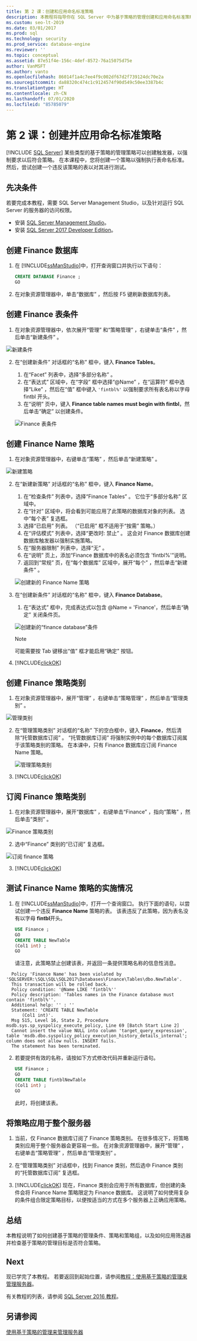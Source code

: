 ```yaml
---
title: 第 2 课：创建和应用命名标准策略
description: 本教程将指导你在 SQL Server 中为基于策略的管理创建和应用命名标准策略。
ms.custom: seo-lt-2019
ms.date: 03/01/2017
ms.prod: sql
ms.technology: security
ms.prod_service: database-engine
ms.reviewer: ''
ms.topic: conceptual
ms.assetid: 87e51f4e-156c-4def-8572-76a15075d75e
author: VanMSFT
ms.author: vanto
ms.openlocfilehash: 86014f1a4c7ee4f9c002df67d2f739124dc70e2a
ms.sourcegitcommit: da88320c474c1c9124574f90d549c50ee3387b4c
ms.translationtype: HT
ms.contentlocale: zh-CN
ms.lasthandoff: 07/01/2020
ms.locfileid: "85785079"
---
```

# <a name="lesson-2-create-and-apply-a-naming-standards-policy"></a>第 2 课：创建并应用命名标准策略
 [!INCLUDE [SQL Server](../../includes/applies-to-version/sqlserver.md)]
某些类型的基于策略的管理策略可以创建触发器，以强制要求以后符合策略。 在本课程中，您将创建一个策略以强制执行表命名标准。 然后，尝试创建一个违反该策略的表以对其进行测试。  


## <a name="prerequisites"></a>先决条件
若要完成本教程，需要 SQL Server Management Studio，以及针对运行 SQL Server 的服务器的访问权限。

- 安装 [SQL Server Management Studio](https://docs.microsoft.com/sql/ssms/download-sql-server-management-studio-ssms)。
- 安装 [SQL Server 2017 Developer Edition](https://www.microsoft.com/sql-server/sql-server-downloads)。
  
## <a name="create-the-finance-database"></a>创建 Finance 数据库  
  
1.  在 [!INCLUDE[ssManStudio](../../includes/ssmanstudio-md.md)]中，打开查询窗口并执行以下语句：  
  
    ```sql  
    CREATE DATABASE Finance ;  
    GO  
    ```  
  
2.  在对象资源管理器中，单击“数据库”  ，然后按 F5 键刷新数据库列表。  

## <a name="create-the-finance-tables-condition"></a>创建 Finance 表条件 

1.  在对象资源管理器中，依次展开“管理”  和“策略管理”  ，右键单击“条件”  ，然后单击“新建条件”  。 

   ![新建条件](Media/lesson-2-create-and-apply-a-naming-standards-policy/new-condition.png)
  
2.  在“创建新条件”  对话框的“名称”  框中，键入 **Finance Tables**。  
    1. 在“Facet”  列表中，选择“多部分名称”  。 
    1. 在“表达式”  区域中，在“字段”  框中选择“\@Name”  ，在“运算符”  框中选择“Like”  ，然后在“值”  框中键入 ```'fintbl%'``` 以强制要求所有表名称以字母 fintbl  开头。
    1. 在“说明”  页中，键入 **Finance table names must begin with fintbl**，然后单击“确定”  以创建条件。  

    ![Finance 表条件](Media/lesson-2-create-and-apply-a-naming-standards-policy/finance-tables-condition.png)
 
## <a name="create-the-finance-name-policy"></a>创建 Finance Name 策略  
  
1.  在对象资源管理器中，右键单击“策略”  ，然后单击“新建策略”  。  

   ![新建策略](Media/lesson-2-create-and-apply-a-naming-standards-policy/new-policy.png)
  
2.  在“新建新策略”  对话框的“名称”  框中，键入 **Finance Name**。
    1. 在“检查条件”  列表中，选择“Finance Tables”  。 它位于“多部分名称”  区域中。 
    1. 在“针对”  区域中，将会看到可能应用了此策略的数据库对象的列表。 选中“每个表”  复选框。
    1. 选择“已启用”  列表。 （“已启用”  框不适用于“按需”  策略。）
    1. 在“评估模式”  列表中，选择“更改时: 禁止”  。 这会对 Finance 数据库创建数据库触发器以强制实施策略。 
    1. 在“服务器限制”  列表中，选择“无”  。 
    1. 在“说明”  页上，添加“Finance 数据库中的表名必须包含 'fintbl%'”说明。 
    1. 返回到“常规”  页，在“每个数据库”  区域中，展开“每个”  ，然后单击“新建条件”  。

    ![创建新的 Finance Name 策略](Media/lesson-2-create-and-apply-a-naming-standards-policy/create-new-policy-finance-name.png)
  
6.  在“创建新条件”  对话框的“名称”  框中，键入 **Finance Database**。
    1. 在“表达式”  框中，完成表达式以包含 @Name = 'Finance'，然后单击“确定”  关闭条件页。 
  
    ![创建新的“finance database”条件](Media/lesson-2-create-and-apply-a-naming-standards-policy/create-new-condition.png)

    > [!NOTE]  
    > 可能需要按 Tab 键移出“值”  框才能启用“确定”  按钮。  
  
11. [!INCLUDE[clickOK](../../includes/clickok-md.md)]  
  
## <a name="create-the-finance-policy-category"></a>创建 Finance 策略类别  
  
1.  在对象资源管理器中，展开“管理”  ，右键单击“策略管理”  ，然后单击“管理类别”  。  

   ![管理类别](Media/lesson-2-create-and-apply-a-naming-standards-policy/manage-categories.png)
  
2.  在“管理策略类别”  对话框的“名称”  下的空白框中，键入 **Finance**，然后清除“托管数据库订阅”  。 “托管数据库订阅”  将强制实例中的每个数据库订阅属于该策略类别的策略。 在本课中，只有 Finance 数据库应订阅 Finance Name 策略。  

    ![管理策略类别](Media/lesson-2-create-and-apply-a-naming-standards-policy/manage-policy-categories.png)
  
3.  [!INCLUDE[clickOK](../../includes/clickok-md.md)]  

## <a name="subscribe-to-the-finance-policy-category"></a>订阅 Finance 策略类别  
  
1.  在对象资源管理器中，展开“数据库”  ，右键单击“Finance”  ，指向“策略”  ，然后单击“类别”  。 

   ![Finance 策略类别](Media/lesson-2-create-and-apply-a-naming-standards-policy/finance-categories.png)
  
2.  选中“Finance”  类别的“已订阅”  复选框。  

   ![订阅 finance 策略](Media/lesson-2-create-and-apply-a-naming-standards-policy/subscribe-to-finance.png)
  
3.  [!INCLUDE[clickOK](../../includes/clickok-md.md)]  
  
## <a name="test-the-enforcement-of-the-finance-name-policy"></a>测试 Finance Name 策略的实施情况  
  
1.  在 [!INCLUDE[ssManStudio](../../includes/ssmanstudio-md.md)]中，打开一个查询窗口。 执行下面的语句，以尝试创建一个违反 **Finance Name** 策略的表。 该表违反了此策略，因为表名没有以字母 **fintbl**开头。  
  
    ```sql  
    USE Finance ;  
    GO  
    CREATE TABLE NewTable  
    (Col1 int) ;  
    GO    
    ```  
  
    请注意，此策略禁止创建该表，并返回一条提供策略名称的信息性消息。 

   ```
     Policy 'Finance Name' has been violated by 'SQLSERVER:\SQL\SQL\SQL2017\Databases\Finance\Tables\dbo.NewTable'.
     This transaction will be rolled back.
     Policy condition: '@Name LIKE 'fintbl%''
     Policy description: 'Tables names in the Finance database must contain 'fintbl%''.
     Additional help: '' : ''
     Statement: 'CREATE TABLE NewTable  
         (Col1 int)'.
     Msg 515, Level 16, State 2, Procedure msdb.sys.sp_syspolicy_execute_policy, Line 69 [Batch Start Line 2]
     Cannot insert the value NULL into column 'target_query_expression', table 'msdb.dbo.syspolicy_policy_execution_history_details_internal'; column does not allow nulls. INSERT fails.
     The statement has been terminated.
   ``` 
  
2.  若要提供有效的名称，请按如下方式修改代码并重新运行语句。  
  
    ```sql  
    USE Finance ;  
    GO  
    CREATE TABLE fintblNewTable  
    (Col1 int) ;  
    GO    
    ```  
  
    此时，将创建该表。  
  
## <a name="apply-the-policy-to-the-whole-server"></a>将策略应用于整个服务器  
  
1.  当前，仅 Finance 数据库订阅了 Finance 策略类别。 在很多情况下，将策略类别应用于整个服务器会更容易一些。 在对象资源管理器中，展开“管理”  ，右键单击“策略管理”  ，然后单击“管理类别”  。  
  
2.  在“管理策略类别”  对话框中，找到 Finance 类别，然后选中 Finance 类别的“托管数据库订阅”  复选框。  
  
3.  [!INCLUDE[clickOK](../../includes/clickok-md.md)] 现在，Finance 类别会应用于所有数据库，但创建的条件会将 Finance Name 策略限定为 Finance 数据库。 这说明了如何使用复杂的条件组合限定策略目标，以便按适当的方式在多个服务器上正确应用策略。  
  
## <a name="summary"></a>总结  
本教程说明了如何创建基于策略的管理条件、策略和策略组，以及如何应用筛选器并检查基于策略的管理目标是否符合策略。  
  
## <a name="next"></a>Next  
现已学完了本教程。 若要返回到起始位置，请参阅[教程：使用基于策略的管理来管理服务器](../../relational-databases/policy-based-management/tutorial-administering-servers-by-using-policy-based-management.md)。  
  
有关教程的列表，请参阅 [SQL Server 2016 教程](../../sql-server/tutorials-for-sql-server-2016.md)。  
  
## <a name="see-also"></a>另请参阅  
[使用基于策略的管理来管理服务器](../../relational-databases/policy-based-management/administer-servers-by-using-policy-based-management.md)  
